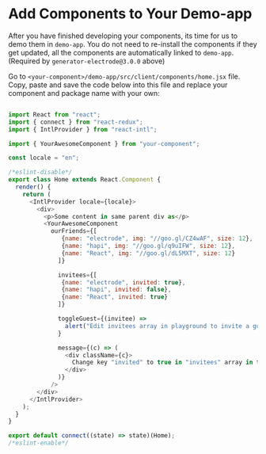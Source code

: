 # Add Components to Your Demo-app

After you have finished developing your components, its time for us to demo them in `demo-app`. You do not need to re-install the components if they get updated, all the components are automatically linked to `demo-app`. (Required by `generator-electrode@3.0.0` above)

Go to `<your-component>/demo-app/src/client/components/home.jsx` file. Copy, paste and save the code below into this file and replace your component and package name with your own:

```js

import React from "react";
import { connect } from "react-redux";
import { IntlProvider } from "react-intl";

import { YourAwesomeComponent } from "your-component";

const locale = "en";

/*eslint-disable*/
export class Home extends React.Component {
  render() {
    return (
      <IntlProvider locale={locale}>
        <div>
          <p>Some content in same parent div as</p>
          <YourAwesomeComponent
            ourFriends={[
               {name: "electrode", img: "//goo.gl/CZ4wAF", size: 12},
               {name: "hapi", img: "//goo.gl/q9uIFW", size: 12},
               {name: "React", img: "//goo.gl/dL5MXT", size: 12}
              ]}

              invitees={[
               {name: "electrode", invited: true},
               {name: "hapi", invited: false},
               {name: "React", invited: true}
              ]}

              toggleGuest={(invitee) =>
                alert("Edit invitees array in playground to invite a guest!")
              }

              message={(c) => (
                <div className={c}>
                  Change key "invited" to true in "invitees" array in the playground above to invite guests!
                </div>
              )}
            />
        </div>
      </IntlProvider>
    );
  }
}

export default connect((state) => state)(Home);
/*eslint-enable*/

```
